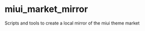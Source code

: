 miui_market_mirror
==================

Scripts and tools to create a local mirror of the miui theme market